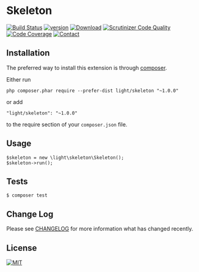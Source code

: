 Skeleton
========
[![Build Status](https://img.shields.io/travis/lichunqiang/skeleton.svg?style=flat-square)](http://travis-ci.org/lichunqiang/skeleton)
[![version](https://img.shields.io/packagist/v/light/skeleton.svg?style=flat-square)](https://packagist.org/packages/light/skeleton)
[![Download](https://img.shields.io/packagist/dt/light/skeleton.svg?style=flat-square)](https://packagist.org/packages/light/skeleton)
[![Scrutinizer Code Quality](https://img.shields.io/scrutinizer/g/lichunqiang/skeleton.svg?style=flat-square)](https://scrutinizer-ci.com/g/lichunqiang/skeleton)
[![Code Coverage](https://img.shields.io/scrutinizer/coverage/g/lichunqiang/skeleton.svg?style=flat-square)](https://scrutinizer-ci.com/g/lichunqiang/skeleton)
[![Contact](https://img.shields.io/badge/weibo-@chunqiang-blue.svg?style=flat-square)](http://weibo.com/chunqiang)


Installation
------------

The preferred way to install this extension is through [composer](http://getcomposer.org/download/).

Either run

```
php composer.phar require --prefer-dist light/skeleton "~1.0.0"
```

or add

```
"light/skeleton": "~1.0.0"
```

to the require section of your `composer.json` file.

Usage
-----

```
$skeleton = new \light\skeleton\Skeleton();
$skeleton->run();
```



Tests
-----

```
$ composer test
```

Change Log
----------

Please see [CHANGELOG](CHANGELOG.md) for more information what has changed recently.

License
-------
[![MIT](https://img.shields.io/badge/license-MIT-blue.svg?style=flat-square)](LICENSE)

